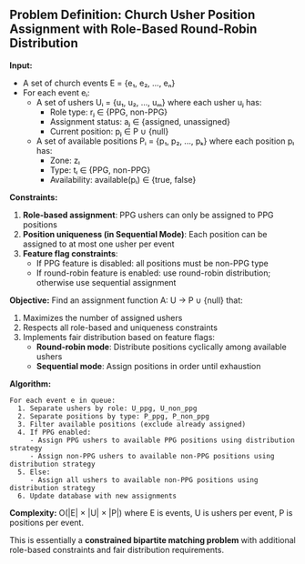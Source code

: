 ## Problem Definition: Church Usher Position Assignment with Role-Based Round-Robin Distribution

**Input:**

- A set of church events E = {e₁, e₂, ..., eₙ}
- For each event eᵢ:
  - A set of ushers Uᵢ = {u₁, u₂, ..., uₘ} where each usher uⱼ has:
    - Role type: rⱼ ∈ {PPG, non-PPG}
    - Assignment status: aⱼ ∈ {assigned, unassigned}
    - Current position: pⱼ ∈ P ∪ {null}
  - A set of available positions Pᵢ = {p₁, p₂, ..., pₖ} where each position pₗ has:
    - Zone: zₗ
    - Type: tₗ ∈ {PPG, non-PPG}
    - Availability: available(pₗ) ∈ {true, false}

**Constraints:**

1. **Role-based assignment**: PPG ushers can only be assigned to PPG positions
2. **Position uniqueness (in Sequential Mode)**: Each position can be assigned to at most one usher per event
3. **Feature flag constraints**:
   - If PPG feature is disabled: all positions must be non-PPG type
   - If round-robin feature is enabled: use round-robin distribution; otherwise use sequential assignment

**Objective:**
Find an assignment function A: U → P ∪ {null} that:

1. Maximizes the number of assigned ushers
2. Respects all role-based and uniqueness constraints
3. Implements fair distribution based on feature flags:
   - **Round-robin mode**: Distribute positions cyclically among available ushers
   - **Sequential mode**: Assign positions in order until exhaustion

**Algorithm:**

```
For each event e in queue:
  1. Separate ushers by role: U_ppg, U_non_ppg
  2. Separate positions by type: P_ppg, P_non_ppg
  3. Filter available positions (exclude already assigned)
  4. If PPG enabled:
     - Assign PPG ushers to available PPG positions using distribution strategy
     - Assign non-PPG ushers to available non-PPG positions using distribution strategy
  5. Else:
     - Assign all ushers to available non-PPG positions using distribution strategy
  6. Update database with new assignments
```

**Complexity:** O(|E| × |U| × |P|) where E is events, U is ushers per event, P is positions per event.

This is essentially a **constrained bipartite matching problem** with additional role-based constraints and fair distribution requirements.
